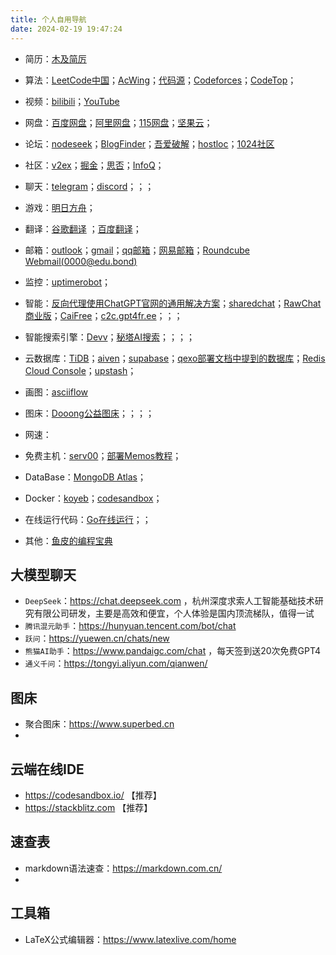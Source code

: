 ```yaml
---
title: 个人自用导航
date: 2024-02-19 19:47:24
---
```



- 简历：[木及简厉](https://www.mujicv.com/)
- 算法：[LeetCode中国](https://leetcode.cn/)；[AcWing](https://www.acwing.com/)；[代码源](http://oj.daimayuan.top/)；[Codeforces](https://codeforces.com/)；[CodeTop](https://codetop.cc/home)；
- 视频：[bilibili](https://space.bilibili.com/601622742)；[YouTube](https://www.youtube.com/)
- 网盘：[百度网盘](https://pan.baidu.com/)；[阿里网盘](https://www.aliyundrive.com/)；[115网盘](https://life.115.com/)；[坚果云](https://www.jianguoyun.com/)；
- 论坛：[nodeseek](https://www.nodeseek.com/)；[BlogFinder](https://bf.zzxworld.com/)；[吾爱破解](https://www.52pojie.cn/)；[hostloc](https://hostloc.com/)；[1024社区](https://1024.day/)
- 社区：[v2ex](https://www.v2ex.com/)；[掘金](https://juejin.cn/)；[思否](https://segmentfault.com/)；[InfoQ](https://www.infoq.cn/)；
- 聊天：[telegram](https://web.telegram.org/a/)；[discord](https://discord.com/)；[]()；[]()；
- 游戏：[明日方舟](https://prts.wiki/w/%E5%85%AC%E6%8B%9B%E8%AE%A1%E7%AE%97)；
- 翻译：[谷歌翻译](https://translate.google.com/) ；[百度翻译](https://fanyi.baidu.com/)；
- 邮箱：[outlook](https://outlook.live.com/)；[gmail](https://mail.google.com/)；[qq邮箱](https://mail.qq.com/)；[网易邮箱](https://mail.163.com/)；[Roundcube Webmail(0000@edu.bond)](https://witcher.mxrouting.net/roundcube/?_task=mail&_mbox=INBOX)  
- 监控：[uptimerobot](https://dashboard.uptimerobot.com/monitors)；  
- 智能：[反向代理使用ChatGPT官网的通用解决方案](https://github.com/RawChat/RawChat)；[sharedchat](https://sharedchat.cn/shared.html)；[RawChat商业版](https://chat.openai.fo/)；[CaiFree](https://chat.caifree.com/#/)；[c2c.gpt4fr.ee](https://c2c.gpt4fr.ee/)；[]()；[]()；
- 智能搜索引擎：[Devv](https://devv.ai/)；[秘塔AI搜索](https://metaso.cn/)；[]()；[]()；[]()；
- 云数据库：[TiDB](https://tidbcloud.com/)；[aiven](https://console.aiven.io/)；[supabase](https://supabase.com/)；[qexo部署文档中提到的数据库](https://www.oplog.cn/qexo/start/build.html#vercel-%E9%83%A8%E7%BD%B2-postgresql-supabase)；[Redis Cloud Console](https://app.redislabs.com/)；[upstash](https://console.upstash.com/)；
- 画图：[asciiflow](https://asciiflow.com/)
- 图床：[Dooong公益图床](https://image.dooo.ng/)；[]()；[]()；[]()；
- 网速：
- 免费主机：[serv00](https://www.serv00.com/)；[部署Memos教程](https://blog.rappit.site/2024/01/27/serv00_logs#Memos)；
- DataBase：[MongoDB Atlas](https://cloud.mongodb.com/)；
- Docker：[koyeb](https://www.koyeb.com/)；[codesandbox](https://codesandbox.io/)；

- 在线运行代码：[Go在线运行](https://www.bejson.com/runcode/golang/)；[]()；[]()

- 其他：[鱼皮的编程宝典](https://www.codefather.cn/)

## 大模型聊天

- `DeepSeek`：https://chat.deepseek.com ，杭州深度求索人工智能基础技术研究有限公司研发，主要是高效和便宜，个人体验是国内顶流梯队，值得一试
- `腾讯混元助手`：https://hunyuan.tencent.com/bot/chat
- `跃问`：https://yuewen.cn/chats/new
- `熊猫AI助手`：https://www.pandaigc.com/chat ，每天签到送20次免费GPT4
- `通义千问`：https://tongyi.aliyun.com/qianwen/

## 图床

- 聚合图床：https://www.superbed.cn
- 

## 云端在线IDE

- https://codesandbox.io/ 【推荐】
- https://stackblitz.com 【推荐】

## 速查表

- markdown语法速查：https://markdown.com.cn/
- 

## 工具箱

- LaTeX公式编辑器：https://www.latexlive.com/home